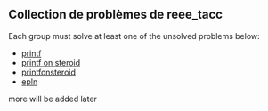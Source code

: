 ## Collection de problèmes de reee_tacc

Each group must solve at least one of the unsolved problems below:

- [printf](/reee_tacc/asistensi/problems/printf.md)
- [printf on steroid](/reee_tacc/asistensi/problems/printfonsteroid.md)
- [printfonsteroid](/reee_tacc/asistensi/problems/printfonfingsteroid.md)
- [epln](/reee_tacc/asistensi/problems/epln.md)

more will be added later